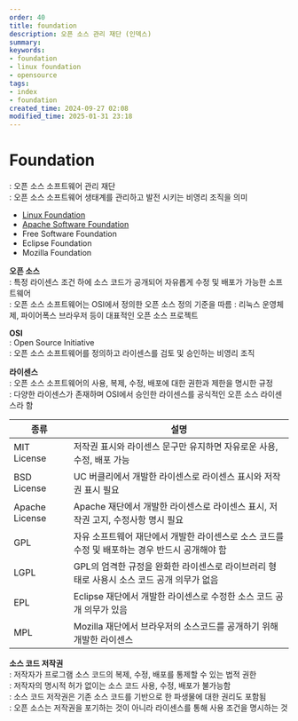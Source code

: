 ```yaml
---
order: 40
title: foundation
description: 오픈 소스 관리 재단 (인덱스)
summary:
keywords:
- foundation
- linux foundation
- opensource
tags:
- index
- foundation
created_time: 2024-09-27 02:08
modified_time: 2025-01-31 23:18
---
```


# Foundation
: 오픈 소스 소프트웨어 관리 재단  
: 오픈 소스 소프트웨어 생태계를 관리하고 발전 시키는 비영리 조직을 의미  

- [Linux Foundation](./fd-linux/index.md)
- [Apache Software Foundation](./fd-apache/index.md)
- Free Software Foundation
- Eclipse Foundation
- Mozilla Foundation


**오픈 소스**  
: 특정 라이센스 조건 하에 소스 코드가 공개되어 자유롭게 수정 및 배포가 가능한 소프트웨어  
: 오픈 소스 소프트웨어는 OSI에서 정의한 오픈 소스 정의 기준을 따름 
: 리눅스 운영체제, 파이어폭스 브라우저 등이 대표적인 오픈 소스 프로젝트  


**OSI**  
: Open Source Initiative  
: 오픈 소스 소프트웨어를 정의하고 라이센스를 검토 및 승인하는 비영리 조직  


**라이센스**  
: 오픈 소스 소프트웨어의 사용, 복제, 수정, 배포에 대한 권한과 제한을 명시한 규정  
: 다양한 라이센스가 존재하며 OSI에서 승인한 라이센스를 공식적인 오픈 소스 라이센스라 함  

종류 | 설명
---|---
MIT License    | 저작권 표시와 라이센스 문구만 유지하면 자유로운 사용, 수정, 배포 가능
BSD License    | UC 버클리에서 개발한 라이센스로 라이센스 표시와 저작권 표시 필요
Apache License | Apache 재단에서 개발한 라이센스로 라이센스 표시, 저작권 고지, 수정사항 명시 필요
GPL  | 자유 소프트웨어 재단에서 개발한 라이센스로 소스 코드를 수정 및 배포하는 경우 반드시 공개해야 함
LGPL | GPL의 엄격한 규정을 완화한 라이센스로 라이브러리 형태로 사용시 소스 코드 공개 의무가 없음
EPL  | Eclipse 재단에서 개발한 라이센스로 수정한 소스 코드 공개 의무가 있음
MPL  | Mozilla 재단에서 브라우저의 소스코드를 공개하기 위해 개발한 라이센스


**소스 코드 저작권**  
: 저작자가 프로그램 소스 코드의 복제, 수정, 배포를 통제할 수 있는 법적 권한  
: 저작자의 명시적 허가 없이는 소스 코드 사용, 수정, 배포가 불가능함  
: 소스 코드 저작권은 기존 소스 코드를 기반으로 한 파생물에 대한 권리도 포함됨  
: 오픈 소스는 저작권을 포기하는 것이 아니라 라이센스를 통해 사용 조건을 명시하는 것  